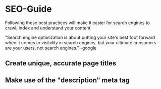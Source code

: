 <h1>SEO-Guide</h1>

Following these best practices will make it easier for search engines to crawl, index and understand your content.

"Search engine optimization is about putting your site's best foot forward when it comes to visibility in search engines, but your ultimate consumers are your users, not search engines." -google

<h2>Create unique, accurate page titles</h2>




<h2>Make use of the "description" meta tag</h2>



